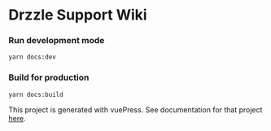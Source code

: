 # Drzzle Support Wiki

### Run development mode
```
yarn docs:dev
```

### Build for production
```
yarn docs:build
```

This project is generated with vuePress. See documentation for that project [here](https://vuepress.vuejs.org/guide/).
